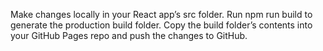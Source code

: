 Make changes locally in your React app’s src folder.
Run npm run build to generate the production build folder.
Copy the build folder’s contents into your GitHub Pages repo and push the changes to GitHub.
